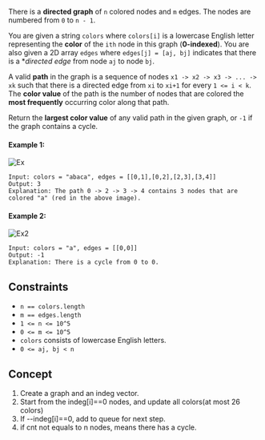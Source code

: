 There is a **directed graph** of `n` colored nodes and `m` edges. The nodes are numbered from `0` to `n - 1`.

You are given a string `colors` where `colors[i]` is a lowercase English letter representing the **color** of the `ith` node in this graph (**0-indexed**). You are also given a 2D array `edges` where `edges[j] = [aj, bj]` indicates that there is a **directed edge* from node `aj` to node `bj`.

A valid **path** in the graph is a sequence of nodes `x1 -> x2 -> x3 -> ... -> xk` such that there is a directed edge from `xi` to `xi+1` for every `1 <= i < k`. The **color value** of the path is the number of nodes that are colored the **most frequently** occurring color along that path.

Return the **largest color value** of any valid path in the given graph, or `-1` if the graph contains a cycle.

 
#### Example 1:
![Ex](https://assets.leetcode.com/uploads/2021/04/21/leet1.png)
```plaintext
Input: colors = "abaca", edges = [[0,1],[0,2],[2,3],[3,4]]
Output: 3
Explanation: The path 0 -> 2 -> 3 -> 4 contains 3 nodes that are colored "a" (red in the above image).
```
#### Example 2:
![Ex2](https://assets.leetcode.com/uploads/2021/04/21/leet2.png)
```plaintext
Input: colors = "a", edges = [[0,0]]
Output: -1
Explanation: There is a cycle from 0 to 0.
 ```

## Constraints

- `n == colors.length`
- `m == edges.length`
- `1 <= n <= 10^5`
- `0 <= m <= 10^5`
- `colors` consists of lowercase English letters.
- `0 <= aj, bj < n`

## Concept
1. Create a graph and an indeg vector.
2. Start from the indeg[i]==0 nodes, and update all colors(at most 26 colors)
3. If --indeg[i]==0, add to queue for next step.
4. if cnt not equals to n nodes, means there has a cycle.
